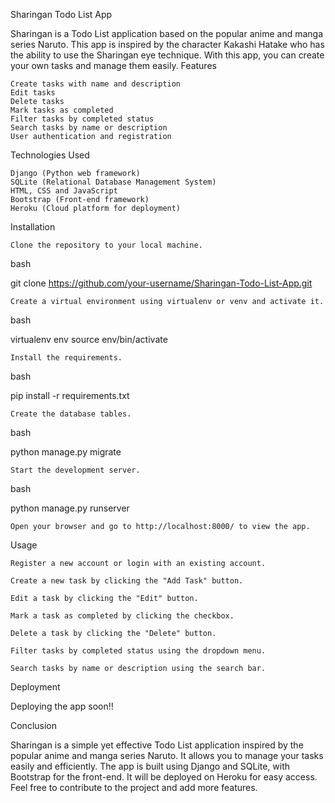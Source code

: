 Sharingan Todo List App

Sharingan is a Todo List application based on the popular anime and manga series Naruto. This app is inspired by the character Kakashi Hatake who has the ability to use the Sharingan eye technique. With this app, you can create your own tasks and manage them easily.
Features

    Create tasks with name and description
    Edit tasks
    Delete tasks
    Mark tasks as completed
    Filter tasks by completed status
    Search tasks by name or description
    User authentication and registration

Technologies Used

    Django (Python web framework)
    SQLite (Relational Database Management System)
    HTML, CSS and JavaScript
    Bootstrap (Front-end framework)
    Heroku (Cloud platform for deployment)

Installation

    Clone the repository to your local machine.

bash

git clone https://github.com/your-username/Sharingan-Todo-List-App.git

    Create a virtual environment using virtualenv or venv and activate it.

bash

virtualenv env
source env/bin/activate

    Install the requirements.

bash

pip install -r requirements.txt

    Create the database tables.

bash

python manage.py migrate

    Start the development server.

bash

python manage.py runserver

    Open your browser and go to http://localhost:8000/ to view the app.

Usage

    Register a new account or login with an existing account.

    Create a new task by clicking the "Add Task" button.

    Edit a task by clicking the "Edit" button.

    Mark a task as completed by clicking the checkbox.

    Delete a task by clicking the "Delete" button.

    Filter tasks by completed status using the dropdown menu.

    Search tasks by name or description using the search bar.

Deployment

Deploying the app soon!!

Conclusion

Sharingan is a simple yet effective Todo List application inspired by the popular anime and manga series Naruto. It allows you to manage your tasks easily and efficiently. The app is built using Django and SQLite, with Bootstrap for the front-end. It will be deployed on Heroku for easy access. Feel free to contribute to the project and add more features.